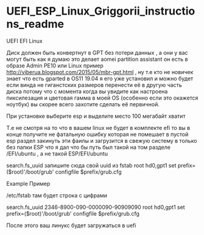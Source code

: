 # UEFI_ESP_Linux_Griggorii_instructions_readme
UEFI EFI Linux

Диск должен быть конвертнут в GPT без потери данных , а они у вас могут быть как я думаю это делает aomei partition assistant 
он есть в образе Admin PE10 или Linux пример http://viberua.blogspot.com/2015/05/mbr-gpt.html , ну т.е кто не новичек знает что 
есть gparted в OS11 19.04 я его уже установил и можно будет если винда не гиганстских размеров перенести её в другую часть диска 
потому что с момента когда вы увидите как настроена пиксилезация и цветовая гамма в моей OS (особенно если это окажется ноутбук) 
вы скорее всего захотите сделать её первичной.

При установке выберите esp и выделите место 100 мегабайт хватит

Т.е не смотря на то что в вашем linux не будет в комплекте efi то вы в конце получите не фатальную ошибку которая не помешает 
в пустой esp раздел закинуть эти фаилы и загрузится в свежую систему в только без папки ESP что я дал что бы путь был такой на том разделе /EFI/ubuntu , а не
такой ESP/EFI/ubuntu


search.fs_uuid запишите сюда свой uuid из fstab  root hd0,gpt1 
set prefix=($root)'/boot/grub'
configfile $prefix/grub.cfg

Example Пример

/etc/fstab там будет строка с цифрами

search.fs_uuid 2346-8900-090-0000090-90909090  root hd0,gpt1 
set prefix=($root)'/boot/grub'
configfile $prefix/grub.cfg

После этого ваш линукс будет загружаться в uefi
